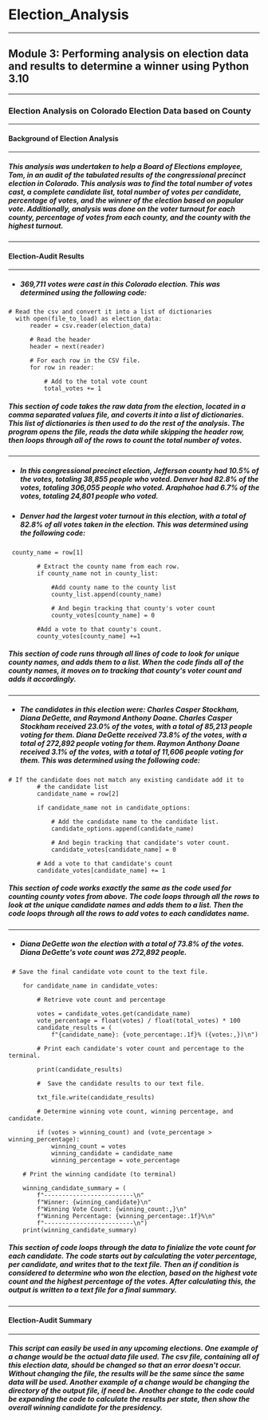 # Election_Analysis
---
## Module 3: Performing analysis on election data and results to determine a winner using Python 3.10
---
### Election Analysis on Colorado Election Data based on County
---
#### Background of Election Analysis
---
##### This analysis was undertaken to help a Board of Elections employee, Tom, in an audit of the tabulated results of the congressional precinct election in Colorado. This analysis was to find the total number of votes cast, a complete candidate list, total number of votes per candidate, percentage of votes, and the winner of the election based on popular vote. Additionally, analysis was done on the voter turnout for each county, percentage of votes from each county, and the county with the highest turnout. 
---
#### Election-Audit Results
---
* ##### 369,711 votes were cast in this Colorado election. This was determined using the following code:
```
# Read the csv and convert it into a list of dictionaries
  with open(file_to_load) as election_data:
      reader = csv.reader(election_data)

      # Read the header
      header = next(reader)

      # For each row in the CSV file.
      for row in reader:

          # Add to the total vote count
          total_votes += 1 
```
##### This section of code takes the raw data from the election, located in a comma separated values file, and coverts it into a list of dictionaries. This list of dictionaries is then used to do the rest of the analysis. The program opens the file, reads the data while skipping the header row, then loops through all of the rows to count the total number of votes. 
---
* ##### In this congressional precinct election, Jefferson county had 10.5% of the votes, totaling 38,855 people who voted. Denver had 82.8% of the votes, totaling 306,055 people who voted. Araphahoe had 6.7% of the votes, totaling 24,801 people who voted. 
* ##### Denver had the largest voter turnout in this election, with a total of 82.8% of all votes taken in the election. This was determined using the following code:
```
 county_name = row[1]

        # Extract the county name from each row.
        if county_name not in county_list:
        
            #Add county name to the county list
            county_list.append(county_name)
            
            # And begin tracking that county's voter count
            county_votes[county_name] = 0
            
        #Add a vote to that county's count.
        county_votes[county_name] +=1
```
##### This section of code runs through all lines of code to look for unique county names, and adds them to a list. When the code finds all of the county names, it moves on to tracking that county's voter count and adds it accordingly. 
---
* ##### The candidates in this election were: Charles Casper Stockham, Diana DeGette, and Raymond Anthony Doane. Charles Casper Stockham received 23.0% of the votes, with a total of 85,213 people voting for them. Diana DeGette received 73.8% of the votes, with a total of 272,892 people voting for them. Raymon Anthony Doane received 3.1% of the votes, with a total of 11,606 people voting for them. This was determined using the following code:
```
# If the candidate does not match any existing candidate add it to
        # the candidate list
        candidate_name = row[2]

        if candidate_name not in candidate_options:

            # Add the candidate name to the candidate list.
            candidate_options.append(candidate_name)

            # And begin tracking that candidate's voter count.
            candidate_votes[candidate_name] = 0

        # Add a vote to that candidate's count
        candidate_votes[candidate_name] += 1
```
##### This section of code works exactly the same as the code used for counting county votes from above. The code loops through all the rows to look at the unique candidate names and adds them to a list. Then the code loops through all the rows to add votes to each candidates name. 
---
* ##### Diana DeGette won the election with a total of 73.8% of the votes. Diana DeGette's vote count was 272,892 people. 
```
 # Save the final candidate vote count to the text file.
 
    for candidate_name in candidate_votes:

        # Retrieve vote count and percentage
        
        votes = candidate_votes.get(candidate_name)
        vote_percentage = float(votes) / float(total_votes) * 100
        candidate_results = (
            f"{candidate_name}: {vote_percentage:.1f}% ({votes:,})\n")

        # Print each candidate's voter count and percentage to the terminal.
        
        print(candidate_results)
        
        #  Save the candidate results to our text file.
        
        txt_file.write(candidate_results)

        # Determine winning vote count, winning percentage, and candidate.
        
        if (votes > winning_count) and (vote_percentage > winning_percentage):
            winning_count = votes
            winning_candidate = candidate_name
            winning_percentage = vote_percentage

    # Print the winning candidate (to terminal)
    
    winning_candidate_summary = (
        f"-------------------------\n"
        f"Winner: {winning_candidate}\n"
        f"Winning Vote Count: {winning_count:,}\n"
        f"Winning Percentage: {winning_percentage:.1f}%\n"
        f"-------------------------\n")
    print(winning_candidate_summary)
```
##### This section of code loops through the data to finialize the vote count for each candidate. The code starts out by calculating the voter percentage, per candidate, and writes that to the text file. Then an if condition is considered to determine who won the election, based on the highest vote count and the highest percentage of the votes. After calculating this, the output is written to a text file for a final summary. 
---
#### Election-Audit Summary
---
##### This script can easily be used in any upcoming elections. One example of a change would be the actual data file used. The csv file, containing all of this election data, should be changed so that an error doesn't occur. Without changing the file, the results will be the same since the same data will be used. Another example of a change would be changing the directory of the output file, if need be. Another change to the code could be expanding the code to calculate the results per state, then show the overall winning candidate for the presidency. 
